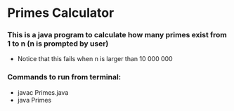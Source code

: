 # Primes Calculator

### This is a java program to calculate how many primes exist from 1 to n (n is prompted by user)
* Notice that this fails when n is larger than 10 000 000 

### Commands to run from terminal:

  
  - javac Primes.java  
  - java Primes  
